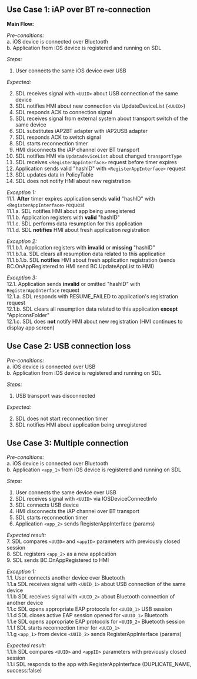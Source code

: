 ## Use Case 1: iAP over BT re-connection

**Main Flow:**  

_Pre-conditions:_  
a. iOS device is connected over Bluetooth  
b. Application from iOS device is registered and running on SDL 

_Steps:_    
1. User connects the same iOS device over USB  

_Expected:_  

2. SDL receives signal with `<UUID>` about USB connection of the same device 
3. SDL notifies HMI about new connection via UpdateDeviceList (`<UUID>`)  
4. SDL responds ACK to connection signal
5. SDL receives signal from external system about transport switch of the same <UUID> device 
6. SDL substitutes iAP2BT adapter with iAP2USB adapter
7. SDL  responds ACK to switch signal
8. SDL starts reconnection timer
9. HMI disconnects the iAP channel over BT transport 
10. SDL notifies HMI via `UpdatadeviceList` about changed `transportType`
11. SDL receives `<RegisterAppInterface>` request before timer expires
12. Application sends valid "hashID" with `<RegisterAppInterface>` request
13. SDL updates data in PolicyTable 
14. SDL does not notify HMI about new registration


_Exception 1:_  
11.1. **After** timer expires application sends **valid** "hashID" with `<RegisterAppInterface>` request  
11.1.a. SDL notifies HMI about app being unregistered   
11.1.b. Application registers with **valid** "hashID"  
11.1.c. SDL performs data resumption for this application  
11.1.d. SDL **notifies** HMI about fresh application registration 

_Exception 2:_  
11.1.b.1. Application registers with **invalid** or **missing** "hashID"   
11.1.b.1.a. SDL clears all resumption data related to this application  
11.1.b.1.b. SDL **notifies** HMI about fresh application registration (sends BC.OnAppRegistered to HMI send BC.UpdateAppList to HMI)

_Exception 3:_  
12.1. Application sends **invalid** or omitted "hashID" with `RegisterAppInterface` request  
12.1.a. SDL responds with RESUME_FAILED to application's registration request  
12.1.b. SDL clears all resumption data related to this application **except** "AppIconsFolder"  
12.1.c. SDL does **not** notify HMI about new registration (HMI continues to display app screen)

## Use Case 2: USB connection loss  

_Pre-conditions:_  
a. iOS device is connected over USB  
b. Application from iOS device is registered and running on SDL  

_Steps:_    
1. USB transport was disconnected

_Expected:_   

2. SDL does not start reconnection timer  
3. SDL notifies HMI about application being unregistered

## Use Case 3: Multiple connection   
_Pre-conditions:_  
a. iOS device is connected over Bluetooth  
b. Application `<app_1>` from iOS device is registered and running on SDL  

_Steps:_
 1. User connects the same device over USB
 2. SDL receives signal with `<UUID>` via IOSDeviceConnectInfo
 3. SDL connects USB device
 4. HMI disconnects the iAP channel over BT transport
 5. SDL starts reconnection timer
 6. Application `<app_2>` sends RegisterAppInterface (params)  
 
 _Expected result:_  
 7. SDL compares `<UUID>` and `<appID>` parameters with previously closed session  
 8. SDL registers `<app_2>` as a new application  
 9. SDL sends BC.OnAppRegistered to HMI  
 
 _Exception 1:_   
 1.1. User connects another device over Bluetooth  
 1.1.a SDL receives signal with `<UUID_1>` about USB connection of the same device  
 1.1.b SDL receives signal with `<UUID_2>` about Bluetooth connection of another device  
 1.1.c SDL opens appropriate EAP protocols for `<UUID_1>` USB session  
 1.1.d SDL closes active EAP session opened for `<UUID_1>` Bluetooth  
 1.1.e SDL opens appropriate EAP protocols for `<UUID_2>` Bluetooth session  
 1.1.f SDL starts reconnection timer for `<UUID_1>`  
 1.1.g `<app_1>` from device `<UUID_2>` sends RegisterAppInterface (params)  
 
 _Expected result:_  
 1.1.h SDL compares `<UUID>` and `<appID>` parameters with previously closed session  
 1.1.i SDL responds to the app with RegisterAppInterface (DUPLICATE_NAME, success:false)
